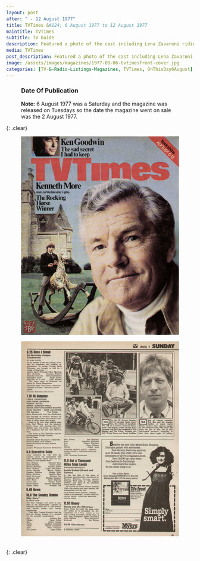 ```yaml
---
layout: post
after: " - 12 August 1977"
title: TVTimes &#124; 6 August 1977 to 12 August 1977
maintitle: TVTimes
subtitle: TV Guide
description: Featured a photo of the cast including Lena Zavaroni riding bikes in the listing for Hi! Summer.
media: TVTimes
post_description: Featured a photo of the cast including Lena Zavaroni riding bikes in the listing for Hi! Summer.
image: /assets/images/magazines/1977-08-06-tvtimesfront-cover.jpg
categories: [TV-&-Radio-Listings-Magazines, TVTimes, OnThisDay6August]
---
```


<figure class="fig3">
<figcaption>
<h3>Date Of Publication</h3>
<strong>Note:</strong> 6 August 1977 was a Saturday and the magazine was released on Tuesdays so the date the magazine went on sale was the 2 August 1977.
</figcaption>
</figure>

{: .clear}

<figure class="fig1">
<a href="/assets/images/magazines/1977-08-06-tvtimesfront-cover.jpg"><img src="/assets/images/magazines/1977-08-06-tvtimesfront-cover.jpg" class="full-width zoom-in" /></a>
</figure>

<figure class="fig2">
<a href="/assets/images/magazines/1977-08-06-tvtimes-page-29.jpg"><img src="/assets/images/magazines/1977-08-06-tvtimes-page-29.jpg" class="full-width zoom-in" /></a>
</figure>

<br />{: .clear}

